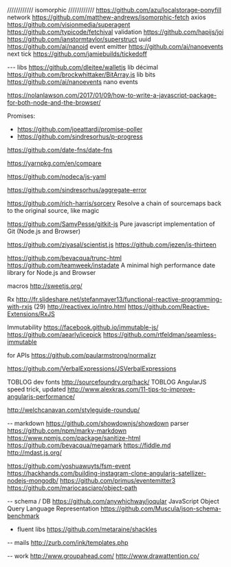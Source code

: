 

//////////// isomorphic ////////////
https://github.com/azu/localstorage-ponyfill
network          https://github.com/matthew-andrews/isomorphic-fetch
                 axios
                 https://github.com/visionmedia/superagent
                 https://github.com/typicode/fetchival
validation       https://github.com/hapijs/joi
                 https://github.com/ianstormtaylor/superstruct
uuid             https://github.com/ai/nanoid
event emitter    https://github.com/ai/nanoevents
next tick        https://github.com/jamiebuilds/tickedoff


--- libs
https://github.com/dleitee/walletjs lib décimal
https://github.com/brockwhittaker/BitArray.js lib bits
https://github.com/ai/nanoevents  nano events


https://nolanlawson.com/2017/01/09/how-to-write-a-javascript-package-for-both-node-and-the-browser/


Promises:
- https://github.com/joeattardi/promise-poller
- https://github.com/sindresorhus/p-progress


https://github.com/date-fns/date-fns


https://yarnpkg.com/en/compare

https://github.com/nodeca/js-yaml

https://github.com/sindresorhus/aggregate-error

https://github.com/rich-harris/sorcery  Resolve a chain of sourcemaps back to the original source, like magic

https://github.com/SamyPesse/gitkit-js Pure javascript implementation of Git (Node.js and Browser)

https://github.com/ziyasal/scientist.js
https://github.com/jezen/is-thirteen

https://github.com/bevacqua/trunc-html
https://github.com/teamweek/instadate A minimal high performance date library for Node.js and Browser 

macros    http://sweetjs.org/

Rx
http://fr.slideshare.net/stefanmayer13/functional-reactive-programming-with-rxjs (29)
http://reactivex.io/intro.html
https://github.com/Reactive-Extensions/RxJS

Immutability
https://facebook.github.io/immutable-js/
https://github.com/aearly/icepick
https://github.com/rtfeldman/seamless-immutable

for APIs
https://github.com/paularmstrong/normalizr

https://github.com/VerbalExpressions/JSVerbalExpressions

TOBLOG dev fonts http://sourcefoundry.org/hack/
TOBLOG AngularJS speed trick, updated http://www.alexkras.com/11-tips-to-improve-angularjs-performance/

http://welchcanavan.com/styleguide-roundup/

-- markdown
https://github.com/showdownjs/showdown parser
https://github.com/npm/marky-markdown
https://www.npmjs.com/package/sanitize-html
https://github.com/bevacqua/megamark
https://fiddle.md
http://mdast.js.org/

https://github.com/yoshuawuyts/fsm-event
https://hackhands.com/building-instagram-clone-angularjs-satellizer-nodejs-mongodb/
https://github.com/primus/eventemitter3
https://github.com/mariocasciaro/object-path

-- schema / DB
https://github.com/anywhichway/joqular JavaScript Object Query Language Representation
https://github.com/Muscula/json-schema-benchmark


- fluent libs
https://github.com/metaraine/shackles


-- mails
http://zurb.com/ink/templates.php


-- work
http://www.groupahead.com/
http://www.drawattention.co/
